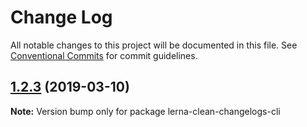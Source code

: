 # Change Log

All notable changes to this project will be documented in this file.
See [Conventional Commits](https://conventionalcommits.org) for commit guidelines.

## [1.2.3](https://gitlab.com/codsen/codsen/compare/lerna-clean-changelogs-cli@1.2.1...lerna-clean-changelogs-cli@1.2.3) (2019-03-10)

**Note:** Version bump only for package lerna-clean-changelogs-cli
